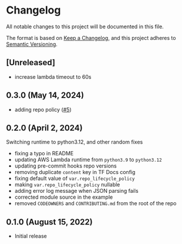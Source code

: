 # Changelog
All notable changes to this project will be documented in this file.

The format is based on [Keep a Changelog](https://keepachangelog.com/en/1.0.0/),
and this project adheres to [Semantic Versioning](https://semver.org/spec/v2.0.0.html).

## [Unreleased]

* increase lambda timeout to 60s

## 0.3.0 (May 14, 2024)

* adding repo policy ([#5])

[#5]: https://github.com/tradeparadigm/terraform-aws-ecr-repo-lambda/pull/5

## 0.2.0 (April 2, 2024)

Switching runtime to python3.12, and other random fixes

* fixing a typo in README
* updating AWS Lambda runtime from `python3.9` to `python3.12`
* updating pre-commit hooks repo versions
* removing duplicate `content` key in TF Docs config
* fixing default value of `var.repo_lifecycle_policy`
* making `var.repo_lifecycle_policy` nullable
* adding error log message when JSON parsing fails
* corrected module source in the example
* removed `CODEOWNERS` and `CONTRIBUTING.md` from the root of the repo

## 0.1.0 (August 15, 2022)

* Initial release
